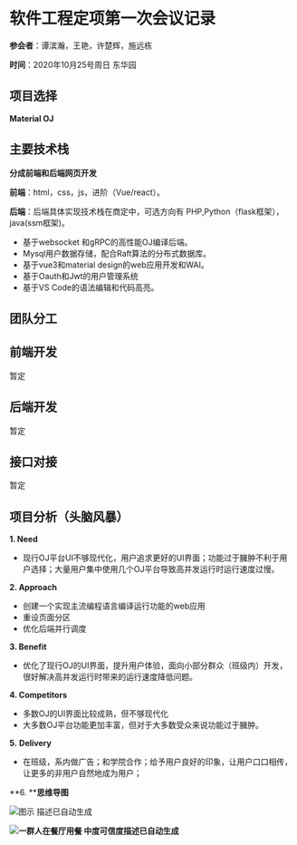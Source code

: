 # 软件工程定项第一次会议记录

**参会者**：谭滨瀚，王艳，许楚辉，施远栋

**时间**：2020年10月25号周日 东华园

## **项目选择**

__Material OJ__

## **主要技术栈**

**分成前端和后端网页开发**

**前端**：html，css，js，进阶（Vue/react）。

**后端**：后端具体实现技术栈在商定中，可选方向有 PHP,Python（flask框架），java(ssm框架)。

- 基于websocket 和gRPC的高性能OJ编译后端。
- Mysql用户数据存储，配合Raft算法的分布式数据库。
- 基于vue3和material design的web应用开发和WAI。
- 基于Oauth和Jwt的用户管理系统
- 基于VS Code的语法编辑和代码高亮。

## **团队分工**

## **前端开发**

暂定

## **后端开发**

暂定

## **接口对接**

暂定

## **项目分析（头脑风暴）**

**1. Need**

- 现行OJ平台UI不够现代化，用户追求更好的UI界面；功能过于臃肿不利于用户选择；大量用户集中使用几个OJ平台导致高并发运行时运行速度过慢。

**2. Approach**

- 创建一个实现主流编程语言编译运行功能的web应用
- 重设页面分区
- 优化后端并行调度

**3. Benefit**

- 优化了现行OJ的UI界面，提升用户体验，面向小部分群众（班级内）开发，很好解决高并发运行时带来的运行速度降低问题。

**4. Competitors**

- 多数OJ的UI界面比较成熟，但不够现代化
- 大多数OJ平台功能更加丰富，但对于大多数受众来说功能过于臃肿。

**5.** **Delivery**

- 在班级，系内做广告；和学院合作；给予用户良好的印象，让用户口口相传，让更多的非用户自然地成为用户；

**6. **__思维导图__

 

![图示  描述已自动生成](file:///C:/Users/syd/AppData/Local/Temp/msohtmlclip1/01/clip_image002.jpg)

**![一群人在餐厅用餐  中度可信度描述已自动生成](file:///C:/Users/syd/AppData/Local/Temp/msohtmlclip1/01/clip_image004.jpg)**